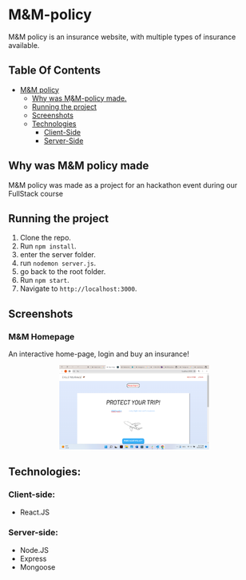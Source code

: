 # M&M-policy

M&M policy is an insurance website, with multiple types of insurance available.

## Table Of Contents

- [M&M policy](#M&M-policy)
  - [Why was Mַ&M-policy made.](#Why-was-M&M-policy-made)
  - [Running the project](#running-the-project)
  - [Screenshots](#screenshots)
  - [Technologies](#technologies)
    - [Client-Side](#client-side)
    - [Server-Side](#server-side)

## Why was M&M policy made

M&M policy was made as a project for an hackathon event during our FullStack course

## Running the project

1. Clone the repo.
2. Run `npm install`.
3. enter the server folder.
4. run `nodemon server.js`.
5. go back to the root folder.
6. Run `npm start`.
7. Navigate to `http://localhost:3000`.

## Screenshots

### M&M Homepage

An interactive home-page, login and buy an insurance!

<p align="center"><img src="./readme.png" width="300" /></p>

## Technologies:

### Client-side:

- React.JS

### Server-side:

- Node.JS
- Express
- Mongoose
